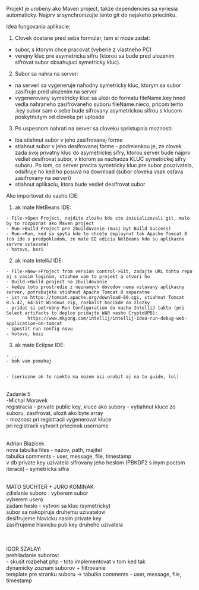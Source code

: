 Projekt je urobeny ako Maven project, takze dependencies sa vyriesia automaticky.
Najprv si synchronizujte tento git do nejakeho priecinku.

Idea fungovania aplikacie:
1. Clovek dostane pred seba formular, tam si moze zadat:
- subor, s ktorym chce pracovat (vyberie z vlastneho PC)
- verejny kluc pre asymetricku sifru (ktorou sa bude pred ulozenim sifrovat subor obsahujuci symetricky kluc).
2. Subor sa nahra na server:
- na serveri sa vygeneruje nahodny symetricky kluc, ktorym sa subor zasifruje pred ulozenim na server
- vygenerovany symetricky kluc sa ulozi do formatu fileName.key hned vedla nahraneho zasifrovaneho suboru fileName.nieco, pricom tento .key subor sam o sebe bude sifrovany asymetrickou sifrou s klucom poskytnutym od cloveka pri uploade
3. Po uspesnom nahrati na server sa cloveku spristupnia moznosti:
- iba stiahnut subor v jeho zasifrovanej forme
- stiahnut subor v jeho desifrovanej forme - podmienkou je, ze clovek zada svoj privatny kluc do asymetrickej sifry, ktorou server bude najprv vediet desifrovat subor, v ktorom sa nachadza KLUC symetrickej sifry suboru. Po tom, co server precita symetricky kluc pre subor pouzivatela, odsifruje ho ked ho posuva na download (subor cloveka vsak ostava zasifrovany na serveri)
- stiahnut aplikaciu, ktora bude vediet desifrovat subor



Ako importovat do vasho IDE:
  1. ak mate NetBeans IDE:

    - File->Open Project, najdite zlozku kde ste inicializovali git, malo by to rozpoznat ako Maven project
    - Run->Build Project pre zbuildovanie (musi byt Build Success)
    - Run->Run, ked sa spyta kde to chcete deploynut tak Apache Tomcat 8 (co ide s predpokladom, ze mate EE ediciu NetBeans kde su aplikacne servre vstavane)
    - hotovo, bezi
  
  2. ak mate IntelliJ IDE:

    - File->New->Project from version control->Git, zadajte URL tohto repo aj s vasim loginom, stiahne vam to projekt a otvori ho
    - Build->Build project na zbuildovanie
    - kedze toto prostredie z neznamych dovodov nema vstavany aplikacny server, potrebujete stiahnut Apache Tomcat 8 separatne
    - ist na https://tomcat.apache.org/download-80.cgi, stiahnut Tomcat 8.5.47, 64-bit Windows zip, rozbalit hocikde do zlozky
    - pridat si potrebny Run Configuration do vasho IntelliJ takto (pri Select artifacts to deploy pridajte WAR nasho CryptoUPB): 
            https://www.mkyong.com/intellij/intellij-idea-run-debug-web-application-on-tomcat
    - spustit run config novu
    - hotovo, bezi
   
   3. ak mate Eclipse IDE:

    - ...
    - boh vam pomahaj
    

    - (seriozne ak to niekto ma mozem asi urobit aj na to guide, lol)


<br>Zadanie 5<br> 
-Michal Moravek <br>
registracia - private public key, kluce ako subory - vytiahnut kluce zo suboru, zasifrovat, ulozit ako byte array<br>
            - moznost pri registracii vygenerovat kluce<br>
pri registracii vytvorit priecinok username<br><br>


Adrian Blazicek <br>
nova tabulka files - nazov, path, majitel<br>
tabulka comments - user, message, file, timestamp<br>
v db private key uzivatela sifrovany jeho heslom (PBKDF2 s inym poctom iteracii) - symetricka sifra<br>


<br>MATO SUCHTER + JURO KOMINAK <br>
zdielanie suboro : vyberem subor<br>
		vyberem usera<br>
		zadam heslo - vytvori sa kluc (symetricky)<br>
		subor sa nakopiruje druhemu uzivatelovi<br>
		desifrujeme hlavicku nasim private key<br>
		zasifrujeme hlavicku pub key druheho uzivatela<br>


<br><br>IGOR SZALAY: <br>
prehliadanie suborov:<br>
	- skusit rozbehat php - toto implementovat v tom ked tak<br>
	dynamicky zoznam suborov + filtrovanie <br>
	template pre stranku suboru -> tabulka comments - user, message, file, timestamp<br>
		

